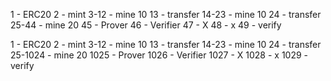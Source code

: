 1 - ERC20
2 - mint
3-12 - mine 10
13 - transfer
14-23 - mine 10
24 - transfer
25-44 - mine 20
45 - Prover
46 - Verifier
47 - X
48 - x
49 - verify

1 - ERC20
2 - mint
3-12 - mine 10
13 - transfer
14-23 - mine 10
24 - transfer
25-1024 - mine 20
1025 - Prover
1026 - Verifier
1027 - X
1028 - x
1029 - verify